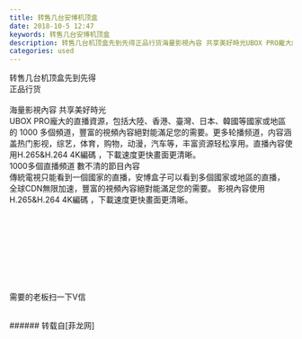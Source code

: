 ```yaml
---
title: 转售几台安博机顶盒
date: 2018-10-5 12:47
keywords: 转售几台安博机顶盒
description: 转售几台机顶盒先到先得正品行货海量影視內容 共享美好時光UBOX PRO龐大的直播資源，包括大陸、香港、臺灣、日本、韓國等國家或地區的 1000 多個頻道，豐富的視頻內容絕對能滿足您的需要。更多轮播频道，内容涵盖热门影视，综艺，体育，购物，动漫，汽车等，丰富资源轻松享用。直播內容使用H.265&H.264 4K編碼 ，下載速度更快畫面更清晰。1000多個直播頻道 數不清的節目內容傳統電視只能看到一個國家的直播，安博盒子可以看到多個國家或地區的直播， 全球CDN無限加速，豐富的視頻內容絕對能滿足您的需要。 影視內容使用H.265&H.264 4K編碼 ，下載速度更快畫面更清晰。需要的老板扫一下V信
categories: used
---
```

<td class="t_f" id="postmessage_1955292">

转售几台机顶盒先到先得<br/>
正品行货<br/>
<br/>
海量影視內容 共享美好時光<br/>
UBOX PRO龐大的直播資源，包括大陸、香港、臺灣、日本、韓國等國家或地區的 1000 多個頻道，豐富的視頻內容絕對能滿足您的需要。更多轮播频道，内容涵盖热门影视，综艺，体育，购物，动漫，汽车等，丰富资源轻松享用。直播內容使用H.265&amp;H.264 4K編碼 ，下載速度更快畫面更清晰。<br/>
1000多個直播頻道 數不清的節目內容<br/>
傳統電視只能看到一個國家的直播，安博盒子可以看到多個國家或地區的直播， 全球CDN無限加速，豐富的視頻內容絕對能滿足您的需要。 影視內容使用H.265&amp;H.264 4K編碼 ，下載速度更快畫面更清晰。<br/>
<img alt="" border="0" class="zoom" data-cf-modified-41208a9e79d9bf7cc19eaf36-="" file="http://www.flw.ph/data/appbyme/upload/image/201810/05/KUK2Dto76shv.jpg" id="aimg_WNRDD" lazyloadthumb="1" onclick="" onmouseover="" src="http://www.flw.ph/data/appbyme/upload/image/201810/05/KUK2Dto76shv.jpg"/><br/>
<br/>
<img alt="" border="0" class="zoom" data-cf-modified-41208a9e79d9bf7cc19eaf36-="" file="http://www.flw.ph/data/appbyme/upload/image/201810/05/uEMX8rcsVFP0.jpg" id="aimg_K5x5z" lazyloadthumb="1" onclick="" onmouseover="" src="http://www.flw.ph/data/appbyme/upload/image/201810/05/uEMX8rcsVFP0.jpg"/><br/>
<br/>
<img alt="" border="0" class="zoom" data-cf-modified-41208a9e79d9bf7cc19eaf36-="" file="http://www.flw.ph/data/appbyme/upload/image/201810/05/FqF97tXE8TGn.jpg" id="aimg_dKDTe" lazyloadthumb="1" onclick="" onmouseover="" src="http://www.flw.ph/data/appbyme/upload/image/201810/05/FqF97tXE8TGn.jpg"/><br/>
<br/>
<img alt="" border="0" class="zoom" data-cf-modified-41208a9e79d9bf7cc19eaf36-="" file="http://www.flw.ph/data/appbyme/upload/image/201810/05/89V8GsUZswyN.jpg" id="aimg_hFIav" lazyloadthumb="1" onclick="" onmouseover="" src="http://www.flw.ph/data/appbyme/upload/image/201810/05/89V8GsUZswyN.jpg"/><br/>
<br/>
<img alt="" border="0" class="zoom" data-cf-modified-41208a9e79d9bf7cc19eaf36-="" file="http://www.flw.ph/data/appbyme/upload/image/201810/05/fa35JMXYLqTU.jpg" id="aimg_MTocJ" lazyloadthumb="1" onclick="" onmouseover="" src="http://www.flw.ph/data/appbyme/upload/image/201810/05/fa35JMXYLqTU.jpg"/><br/>
<br/>
<img alt="" border="0" class="zoom" data-cf-modified-41208a9e79d9bf7cc19eaf36-="" file="http://www.flw.ph/data/appbyme/upload/image/201810/05/FE0Ws2A5q3pU.jpg" id="aimg_Yf4Is" lazyloadthumb="1" onclick="" onmouseover="" src="http://www.flw.ph/data/appbyme/upload/image/201810/05/FE0Ws2A5q3pU.jpg"/><br/>
<br/>
<img alt="" border="0" class="zoom" data-cf-modified-41208a9e79d9bf7cc19eaf36-="" file="http://www.flw.ph/data/appbyme/upload/image/201810/05/8DIHgkhtj3FL.jpg" id="aimg_i7yML" lazyloadthumb="1" onclick="" onmouseover="" src="http://www.flw.ph/data/appbyme/upload/image/201810/05/8DIHgkhtj3FL.jpg"/><br/>
<br/>
<img alt="" border="0" class="zoom" data-cf-modified-41208a9e79d9bf7cc19eaf36-="" file="http://www.flw.ph/data/appbyme/upload/image/201810/05/GLHHHtMSLVBV.jpg" id="aimg_z6Ezk" lazyloadthumb="1" onclick="" onmouseover="" src="http://www.flw.ph/data/appbyme/upload/image/201810/05/GLHHHtMSLVBV.jpg"/><br/>
<br/>
<img alt="" border="0" class="zoom" data-cf-modified-41208a9e79d9bf7cc19eaf36-="" file="http://www.flw.ph/data/appbyme/upload/image/201810/05/HJicLnY5mr1d.jpg" id="aimg_IK222" lazyloadthumb="1" onclick="" onmouseover="" src="http://www.flw.ph/data/appbyme/upload/image/201810/05/HJicLnY5mr1d.jpg"/><br/>
<br/>
<img alt="" border="0" class="zoom" data-cf-modified-41208a9e79d9bf7cc19eaf36-="" file="http://www.flw.ph/data/appbyme/upload/image/201810/05/2GtGfWlQ9G1X.jpg" id="aimg_BB44x" lazyloadthumb="1" onclick="" onmouseover="" src="http://www.flw.ph/data/appbyme/upload/image/201810/05/2GtGfWlQ9G1X.jpg"/><br/>
需要的老板扫一下V信<br/>
<img alt="" border="0" class="zoom" data-cf-modified-41208a9e79d9bf7cc19eaf36-="" file="http://www.flw.ph/data/appbyme/upload/image/201810/05/Io0ZhaXzIMR3.jpg" id="aimg_yETX7" lazyloadthumb="1" onclick="" onmouseover="" src="http://www.flw.ph/data/appbyme/upload/image/201810/05/Io0ZhaXzIMR3.jpg"/><br/>
<br/>
</td>
###### 转载自[菲龙网]